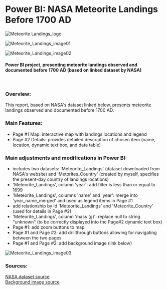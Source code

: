 # Power BI: NASA Meteorite Landings Before 1700 AD

![Meteorite Landings_logo](https://github.com/Anna-portfolio/Power_BI_NASA_Meteorite_Landings_Pre-1700_AD/assets/75646880/5e74d592-bf27-4018-a02a-124a238d636c)

![Meteorite_Landings_image01](https://github.com/Anna-portfolio/Power_BI_NASA_Meteorite_Landings_Pre-1700_AD/assets/75646880/c15933e0-a80e-4fa3-88dd-81f4b06142a3)

![Meteorite_Landings_image02](https://github.com/Anna-portfolio/Power_BI_NASA_Meteorite_Landings_Pre-1700_AD/assets/75646880/522aa8ef-be69-4144-b42c-e0a4a086a059)



<h4>Power BI project, presenting meteorite landings observed and documented before 1700 AD (based on linked dataset by NASA)</h4>
<br>

<h3>Overview:</h3>
This report, based on NASA's dataset linked below, presents meteorite landings observed and documented before 1700 AD. 

<h3>Main Features:</h3>
<ul>
  <li>Page #1 Map: interactive map with landings locations and legend</li>
  <li>Page #2 Details: provides detailed description of chosen item (name, location, dynamic text box, and data table)</li>
</ul>
<h3>Main adjustments and modifications in Power BI:</h3>
<ul>
  <li>includes two datasets: 'Meteorite_Landings' (dataset downloaded from NASA's website) and 'Metorites_Country' (created by myself, specifies the present-day country of landings locations)</li>
  <li>'Meteorite_Landings', column 'year': add filter is less than or equal to 1699</li>
  <li>'Meteorite_Landings', columns 'name' and 'year': merge into 'year_name_merged' and used as legend items in Page #1</li>
 <li>add relationship by Id 'Meteorite_Landings' and 'Meteorite_Country' (used for details in Page #2)
 <li>'Meteorite_Landings', column 'mass (g)': replace null to string "unknown" (to be correctly displayed into the Page#2 dynamic text box)</li>
 <li>Page #1: add zoom buttons to map</li>
 <li>Page #1 and Page #2: add drillthrough buttons allowing for navigating between the two pages</li>
 <li>Page #1 and Page #2: add background image (link below)</li>
</ul>


![Meteorite_Landings_image03](https://github.com/Anna-portfolio/Power_BI_NASA_Meteorite_Landings_Pre-1700_AD/assets/75646880/d615ecd1-8423-47a2-974b-05853d490bf2)



<h3>Sources:</h3>
<a href="https://data.nasa.gov/Space-Science/Meteorite-Landings/gh4g-9sfh/about_data">NASA dataset source</a><br>
<a href="https://pixabay.com/illustrations/ai-generated-earth-asteroid-8656816/">Background image source</a>

